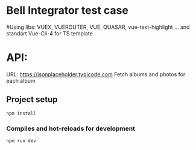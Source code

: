 # Bell Integrator test case

#Using libs:
 VUEX, VUEROUTER, VUE, QUASAR, vue-text-highlight
... and standart Vue-Cli-4 for TS template

# API:
URL: https://jsonplaceholder.typicode.com
Fetch albums and photos for each album

## Project setup
```
npm install
```

### Compiles and hot-reloads for development
```
npm run dev
```

